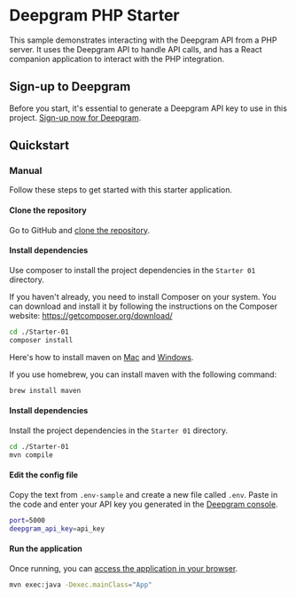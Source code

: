 # Deepgram PHP Starter

This sample demonstrates interacting with the Deepgram API from a PHP server. It uses the Deepgram API to handle API calls, and has a React companion application to interact with the PHP integration.

## Sign-up to Deepgram

Before you start, it's essential to generate a Deepgram API key to use in this project. [Sign-up now for Deepgram](https://console.deepgram.com/signup).

## Quickstart

### Manual

Follow these steps to get started with this starter application.

#### Clone the repository

Go to GitHub and [clone the repository](https://github.com/deepgram-starters/deepgram-python-starters).

#### Install dependencies

Use composer to install the project dependencies in the `Starter 01` directory.

If you haven't already, you need to install Composer on your system. You can download and install it by following the instructions on the Composer website: https://getcomposer.org/download/

```bash
cd ./Starter-01
composer install
```

Here's how to install maven on [Mac](https://www.baeldung.com/install-maven-on-windows-linux-mac) and [Windows](https://www.baeldung.com/install-maven-on-windows-linux-mac).

If you use homebrew, you can install maven with the following command:

```bash
brew install maven
```

#### Install dependencies

Install the project dependencies in the `Starter 01` directory.

```bash
cd ./Starter-01
mvn compile
```

#### Edit the config file

Copy the text from `.env-sample` and create a new file called `.env`. Paste in the code and enter your API key you generated in the [Deepgram console](https://console.deepgram.com/).

```bash
port=5000
deepgram_api_key=api_key
```

#### Run the application

Once running, you can [access the application in your browser](http://localhost:8080/).

```bash
mvn exec:java -Dexec.mainClass="App"
```
